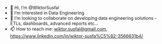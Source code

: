 - 👋 Hi, I’m @WiktorSusfal
- 👀 I’m interested in Data Engineering
- 💞️ I’m looking to collaborate on developing data engineering solutions - ETLs, dashboards, advanced reports etc...
- 📫 How to reach me: wiktor.susfal@gmail.com, https://www.linkedin.com/in/wiktor-susfa%C5%82-3566631b4/

<!---
WiktorSusfal/WiktorSusfal is a ✨ special ✨ repository because its `README.md` (this file) appears on your GitHub profile.
You can click the Preview link to take a look at your changes.
--->
